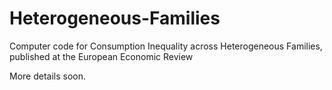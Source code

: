 # Heterogeneous-Families
Computer code for Consumption Inequality across Heterogeneous Families, 
published at the European Economic Review

More details soon.
